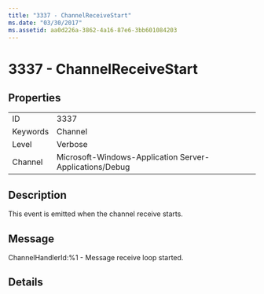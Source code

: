 ```yaml
---
title: "3337 - ChannelReceiveStart"
ms.date: "03/30/2017"
ms.assetid: aa0d226a-3862-4a16-87e6-3bb601084203
---
```

# 3337 - ChannelReceiveStart
## Properties  
  
|||  
|-|-|  
|ID|3337|  
|Keywords|Channel|  
|Level|Verbose|  
|Channel|Microsoft-Windows-Application Server-Applications/Debug|  
  
## Description  
 This event is emitted when the channel receive starts.  
  
## Message  
 ChannelHandlerId:%1 - Message receive loop started.  
  
## Details

